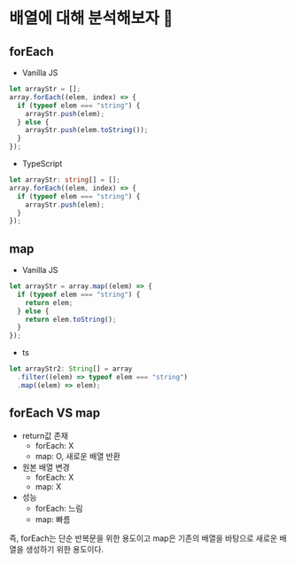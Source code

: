 # 배열에 대해 분석해보자 🤖

## forEach

- Vanilla JS

```js
let arrayStr = [];
array.forEach((elem, index) => {
  if (typeof elem === "string") {
    arrayStr.push(elem);
  } else {
    arrayStr.push(elem.toString());
  }
});
```

- TypeScript

```ts
let arrayStr: string[] = [];
array.forEach((elem, index) => {
  if (typeof elem === "string") {
    arrayStr.push(elem);
  }
});
```

## map

- Vanilla JS

```js
let arrayStr = array.map((elem) => {
  if (typeof elem === "string") {
    return elem;
  } else {
    return elem.toString();
  }
});
```

- ts

```ts
let arrayStr2: String[] = array
  .filter((elem) => typeof elem === "string")
  .map((elem) => elem);
```

## forEach VS map

- return값 존재
  - forEach: X
  - map: O, 새로운 배열 반환
- 원본 배열 변경
  - forEach: X
  - map: X
- 성능
  - forEach: 느림
  - map: 빠름

즉, forEach는 단순 반복문을 위한 용도이고 map은 기존의 배열을 바탕으로 새로운 배열을 생성하기 위한 용도이다.
